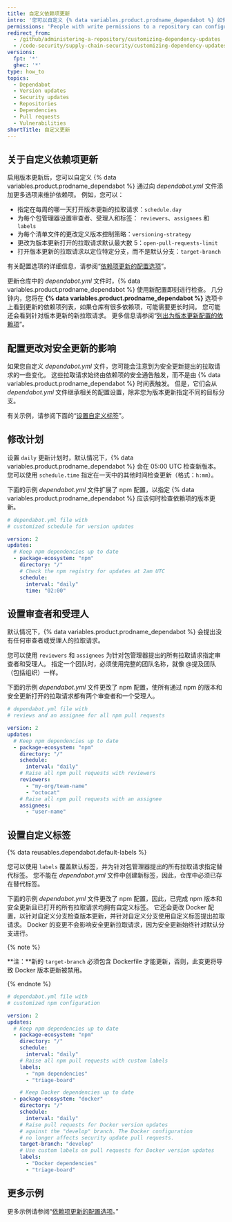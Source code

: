 ```yaml
---
title: 自定义依赖项更新
intro: '您可以自定义 {% data variables.product.prodname_dependabot %} 如何维护依赖项。'
permissions: 'People with write permissions to a repository can configure {% data variables.product.prodname_dependabot %} for the repository.'
redirect_from:
  - /github/administering-a-repository/customizing-dependency-updates
  - /code-security/supply-chain-security/customizing-dependency-updates
versions:
  fpt: '*'
  ghec: '*'
type: how_to
topics:
  - Dependabot
  - Version updates
  - Security updates
  - Repositories
  - Dependencies
  - Pull requests
  - Vulnerabilities
shortTitle: 自定义更新
---
```


## 关于自定义依赖项更新

启用版本更新后，您可以自定义 {% data variables.product.prodname_dependabot %} 通过向 *dependabot.yml* 文件添加更多选项来维护依赖项。 例如，您可以：

- 指定在每周的哪一天打开版本更新的拉取请求：`schedule.day`
- 为每个包管理器设置审查者、受理人和标签： `reviewers`、`assignees` 和 `labels`
- 为每个清单文件的更改定义版本控制策略：`versioning-strategy`
- 更改为版本更新打开的拉取请求默认最大数 5：`open-pull-requests-limit`
- 打开版本更新的拉取请求以定位特定分支，而不是默认分支：`target-branch`

有关配置选项的详细信息，请参阅“[依赖项更新的配置选项](/github/administering-a-repository/configuration-options-for-dependency-updates)”。

更新仓库中的 *dependabot.yml* 文件时，{% data variables.product.prodname_dependabot %} 使用新配置即刻进行检查。 几分钟内，您将在 **{% data variables.product.prodname_dependabot %}** 选项卡上看到更新的依赖项列表，如果仓库有很多依赖项，可能需要更长时间。 您可能还会看到针对版本更新的新拉取请求。 更多信息请参阅“[列出为版本更新配置的依赖项](/github/administering-a-repository/listing-dependencies-configured-for-version-updates)”。

## 配置更改对安全更新的影响

如果您自定义 *dependabot.yml* 文件，您可能会注意到为安全更新提出的拉取请求的一些变化。 这些拉取请求始终由依赖项的安全通告触发，而不是由 {% data variables.product.prodname_dependabot %} 时间表触发。 但是，它们会从 *dependabot.yml* 文件继承相关的配置设置，除非您为版本更新指定不同的目标分支。

有关示例，请参阅下面的“[设置自定义标签](#setting-custom-labels)”。

## 修改计划

设置 `daily` 更新计划时，默认情况下，{% data variables.product.prodname_dependabot %} 会在 05:00 UTC 检查新版本。 您可以使用 `schedule.time` 指定在一天中的其他时间检查更新（格式：`h:mm`）。

下面的示例 *dependabot.yml* 文件扩展了 npm 配置，以指定 {% data variables.product.prodname_dependabot %} 应该何时检查依赖项的版本更新。

```yaml
# dependabot.yml file with
# customized schedule for version updates

version: 2
updates:
  # Keep npm dependencies up to date
  - package-ecosystem: "npm"
    directory: "/"
    # Check the npm registry for updates at 2am UTC
    schedule:
      interval: "daily"
      time: "02:00"
```

## 设置审查者和受理人

默认情况下，{% data variables.product.prodname_dependabot %} 会提出没有任何审查者或受理人的拉取请求。

您可以使用 `reviewers` 和 `assignees` 为针对包管理器提出的所有拉取请求指定审查者和受理人。 指定一个团队时，必须使用完整的团队名称，就像 @提及团队（包括组织）一样。

下面的示例 *dependabot.yml* 文件更改了 npm 配置，使所有通过 npm 的版本和安全更新打开的拉取请求都有两个审查者和一个受理人。

```yaml
# dependabot.yml file with
# reviews and an assignee for all npm pull requests

version: 2
updates:
  # Keep npm dependencies up to date
  - package-ecosystem: "npm"
    directory: "/"
    schedule:
      interval: "daily"
    # Raise all npm pull requests with reviewers
    reviewers:
      - "my-org/team-name"
      - "octocat"
    # Raise all npm pull requests with an assignee
    assignees:
      - "user-name"
```

## 设置自定义标签

{% data reusables.dependabot.default-labels %}

您可以使用 `labels` 覆盖默认标签，并为针对包管理器提出的所有拉取请求指定替代标签。 您不能在 *dependabot.yml* 文件中创建新标签，因此，仓库中必须已存在替代标签。

下面的示例 *dependabot.yml* 文件更改了 npm 配置，因此，已完成 npm 版本和安全更新且已打开的所有拉取请求均拥有自定义标签。 它还会更改 Docker 配置，以针对自定义分支检查版本更新，并针对自定义分支使用自定义标签提出拉取请求。 Docker 的变更不会影响安全更新拉取请求，因为安全更新始终针对默认分支进行。

{% note %}

**注：**新的 `target-branch` 必须包含 Dockerfile 才能更新，否则，此变更将导致 Docker 版本更新被禁用。

{% endnote %}

```yaml
# dependabot.yml file with
# customized npm configuration

version: 2
updates:
  # Keep npm dependencies up to date
  - package-ecosystem: "npm"
    directory: "/"
    schedule:
      interval: "daily"
    # Raise all npm pull requests with custom labels
    labels:
      - "npm dependencies"
      - "triage-board"

    # Keep Docker dependencies up to date
  - package-ecosystem: "docker"
    directory: "/"
    schedule:
      interval: "daily"
    # Raise pull requests for Docker version updates
    # against the "develop" branch. The Docker configuration
    # no longer affects security update pull requests.
    target-branch: "develop"
    # Use custom labels on pull requests for Docker version updates
    labels:
      - "Docker dependencies"
      - "triage-board"
```

## 更多示例

更多示例请参阅“[依赖项更新的配置选项](/github/administering-a-repository/configuration-options-for-dependency-updates)。”
